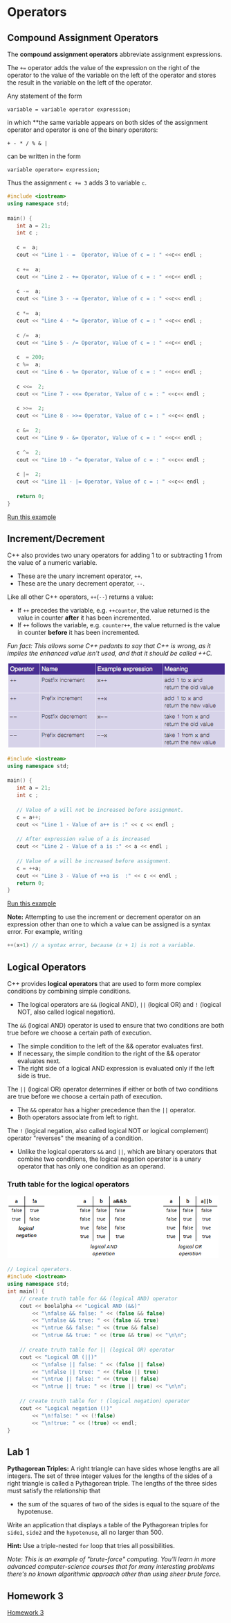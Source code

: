 # Operators

## Compound Assignment Operators

The **compound assignment operators** abbreviate assignment expressions.

The `+=` operator adds the value of the expression on the right of the operator to the value of the variable on the left of the operator and stores the result in the variable on the left of the operator.

Any statement of the form

    variable = variable operator expression;

in which **the same variable appears on both sides of the assignment operator and operator is one of the binary operators:

    + - * / % & |

can be written in the form

    variable operator= expression;

Thus the assignment `c += 3` adds 3 to variable `c`.

```c++
#include <iostream>
using namespace std;

main() {
   int a = 21;
   int c ;

   c =  a;
   cout << "Line 1 - =  Operator, Value of c = : " <<c<< endl ;

   c +=  a;
   cout << "Line 2 - += Operator, Value of c = : " <<c<< endl ;

   c -=  a;
   cout << "Line 3 - -= Operator, Value of c = : " <<c<< endl ;

   c *=  a;
   cout << "Line 4 - *= Operator, Value of c = : " <<c<< endl ;

   c /=  a;
   cout << "Line 5 - /= Operator, Value of c = : " <<c<< endl ;

   c  = 200;
   c %=  a;
   cout << "Line 6 - %= Operator, Value of c = : " <<c<< endl ;

   c <<=  2;
   cout << "Line 7 - <<= Operator, Value of c = : " <<c<< endl ;

   c >>=  2;
   cout << "Line 8 - >>= Operator, Value of c = : " <<c<< endl ;

   c &=  2;
   cout << "Line 9 - &= Operator, Value of c = : " <<c<< endl ;

   c ^=  2;
   cout << "Line 10 - ^= Operator, Value of c = : " <<c<< endl ;

   c |=  2;
   cout << "Line 11 - |= Operator, Value of c = : " <<c<< endl ;

   return 0;
}
```

[Run this example](http://tpcg.io/izo0rn)

## Increment/Decrement

C++ also provides two unary operators for adding 1 to or subtracting 1 from the value of a numeric variable.

- These are the unary increment operator, `++`.
- These are the unary decrement operator, `--`.

Like all other C++ operators, `++`(`--`) returns a value:

- If `++` precedes the variable, e.g. `++counter`, the value returned is the value in counter __after__ it has been incremented.
- If `++` follows the variable, e.g. `counter++`, the value returned is the value in counter __before__ it has been incremented.

_Fun fact: This allows some C++ pedants to say that C++ is wrong, as it implies the enhanced value isn't used, and that it should be called ++C._

![inc](../img/inc.png)

```c++
#include <iostream>
using namespace std;

main() {
   int a = 21;
   int c ;

   // Value of a will not be increased before assignment.
   c = a++;
   cout << "Line 1 - Value of a++ is :" << c << endl ;

   // After expression value of a is increased
   cout << "Line 2 - Value of a is :" << a << endl ;

   // Value of a will be increased before assignment.
   c = ++a;
   cout << "Line 3 - Value of ++a is  :" << c << endl ;
   return 0;
}
```

[Run this example](http://tpcg.io/LM8eIY)

**Note:** Attempting to use the increment or decrement operator on an expression other than one to which a value can be assigned is a syntax error. For example, writing

```c++
++(x+1) // a syntax error, because (x + 1) is not a variable.
```

## Logical Operators

C++ provides **logical operators** that are used to form more complex conditions by combining simple conditions.

- The logical operators are `&&` (logical AND), `||` (logical OR) and `!` (logical NOT, also called logical negation).

The `&&` (logical AND) operator is used to ensure that two conditions are both true before we choose a certain path of execution.
- The simple condition to the left of the && operator evaluates first.
- If necessary, the simple condition to the right of the && operator evaluates next.
- The right side of a logical AND expression is evaluated only if the left side is true.

The `||` (logical OR) operator determines if either or both of two conditions are true before we choose a certain path of execution.
- The `&&` operator has a higher precedence than the `||` operator.
- Both operators associate from left to right.

The `!` (logical negation, also called logical NOT or logical complement) operator "reverses" the meaning of a condition.
- Unlike the logical operators `&&` and `||`, which are binary operators that combine two conditions, the logical negation operator is a unary operator that has only one condition as an operand.

### Truth table for the logical operators
![logic ops](../img/logicops.png)

```c++
// Logical operators.
#include <iostream>
using namespace std;
int main() {
    // create truth table for && (logical AND) operator
    cout << boolalpha << "Logical AND (&&)"
        << "\nfalse && false: " << (false && false)
        << "\nfalse && true: " << (false && true)
        << "\ntrue && false: " << (true && false)
        << "\ntrue && true: " << (true && true) << "\n\n";

    // create truth table for || (logical OR) operator
    cout << "Logical OR (||)"
        << "\nfalse || false: " << (false || false)
        << "\nfalse || true: " << (false || true)
        << "\ntrue || false: " << (true || false)
        << "\ntrue || true: " << (true || true) << "\n\n";

    // create truth table for ! (logical negation) operator
    cout << "Logical negation (!)"
        << "\n!false: " << (!false)
        << "\n!true: " << (!true) << endl;
}
```

## Lab 1

**Pythagorean Triples:** A right triangle can have sides whose lengths are all integers. The set of three integer values for the lengths of the sides of a right triangle is called a Pythagorean triple. The lengths of the three sides must satisfy the relationship that
 - the sum of the squares of two of the sides is equal to the square of the hypotenuse.

Write an application that displays a table of the Pythagorean triples for `side1`, `side2` and the `hypotenuse`, all no larger than 500.

**Hint:** Use a triple-nested `for` loop that tries all possibilities.

*Note: This is an example of "brute-force" computing. You'll learn in more advanced computer-science courses that for many interesting problems there's no known algorithmic approach other than using sheer brute force.*

## Homework 3

[Homework 3](./Assignment3.pdf)
